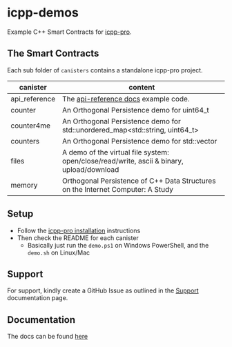 # icpp-demos

Example C++ Smart Contracts for [icpp-pro](https://docs.icpp.world).

## The Smart Contracts

Each sub folder of `canisters` contains a standalone icpp-pro project.

| canister      | content                                                      |
| ------------- | ------------------------------------------------------------ |
| api_reference | The [api-reference docs](https://docs.icpp.world/api-reference.html) example code. |
| counter       | An Orthogonal Persistence demo for uint64_t |
| counter4me    | An Orthogonal Persistence demo for std::unordered_map<std::string, uint64_t> |
| counters      | An Orthogonal Persistence demo for std::vector |
| files         | A demo of the virtual file system: open/close/read/write, ascii & binary, upload/download |
| memory        | Orthogonal Persistence of C++ Data Structures on the Internet Computer: A Study |

## Setup

- Follow the [icpp-pro installation](https://docs.icpp.world/installation.html) instructions
- Then check the README for each canister
  - Basically just run the `demo.ps1` on Windows PowerShell, and the `demo.sh` on Linux/Mac


## Support

For support, kindly create a GitHub Issue as outlined in the [Support](https://docs.icpp.world/support.html) documentation page.
  

## Documentation

The docs can be found [here](https://docs.icpp.world)
